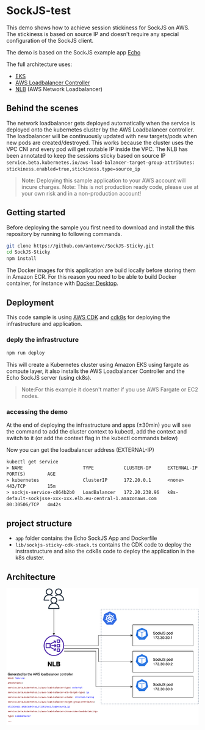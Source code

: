 # SockJS-test
This demo shows how to achieve session stickiness for SockJS on AWS. 
The stickiness is based on source IP and doesn't require any special configuration of the SockJS client.

The demo is based on the SockJS example app [Echo](https://github.com/sockjs/sockjs-node/tree/main/examples/echo)

The full architecture uses:
- [EKS](https://docs.aws.amazon.com/eks/latest/userguide/what-is-eks.html)
- [AWS Loadbalancer Controller](https://docs.aws.amazon.com/eks/latest/userguide/aws-load-balancer-controller.html)
- [NLB](https://docs.aws.amazon.com/elasticloadbalancing/latest/network/introduction.html) (AWS Network Loadbalancer)

## Behind the scenes
The network loadbalancer gets deployed automatically when the service is deployed onto the kubernetes cluster by the AWS Loadbalancer controller. The loadbalancer will be continuously updated with new targets/pods when new pods are created/destroyed. This works because the cluster uses the VPC CNI and every pod will get routable IP inside the VPC. The NLB has been annotated to keep the sessions sticky based on source IP ```service.beta.kubernetes.io/aws-load-balancer-target-group-attributes: stickiness.enabled=true,stickiness.type=source_ip```

> Note: Deploying this sample application to your AWS account will incure charges.
> Note: This is not production ready code, please use at your own risk and in a non-production account!

## Getting started
Before deploying the sample you first need to download and install the this repository by running to following commands.

```sh
git clone https://github.com/antonvc/SockJS-Sticky.git
cd SockJS-Sticky
npm install
```

The Docker images for this application are build locally before storing them in Amazon ECR. For this reason you need to be able to build Docker container, for instance with [Docker Desktop](https://www.docker.com/products/docker-desktop).

## Deployment
This code sample is using [AWS CDK](https://docs.aws.amazon.com/cdk/latest/guide/home.html) and [cdk8s](https://cdk8s.io/) for deploying the infrastructure and application.

### deply the infrastructure
```sh
npm run deploy
```

This will create a Kubernetes cluster using Amazon EKS using fargate as compute layer, it also installs the AWS Loadbalancer Controller and the Echo SockJS server (using ck8s).
> Note:For this example it doesn't matter if you use AWS Fargate or EC2 nodes.

### accessing the demo
At the end of deploying the infrastructure and apps (±30min) you will see the command to add the cluster context to kubectl, add the context and switch to it (or add the context flag in the kubectl commands below)

Now you can get the loadbalancer address (EXTERNAL-IP)
```
kubectl get service
> NAME                      TYPE           CLUSTER-IP      EXTERNAL-IP                                                                       PORT(S)        AGE
> kubernetes                ClusterIP      172.20.0.1      <none>                                                                            443/TCP        15m
> sockjs-service-c864b2b0   LoadBalancer   172.20.238.96   k8s-default-sockjsse-xxx-xxx.elb.eu-central-1.amazonaws.com                       80:30506/TCP   4m42s

```

## project structure
- `app` folder contains the Echo SockJS App and Dockerfile
- `lib/sockjs-sticky-cdk-stack.ts` contains the CDK code to deploy the instrastructure and also the cdk8s code to deploy the application in the k8s cluster. 

## Architecture
![Architecture](app/architecture.png)